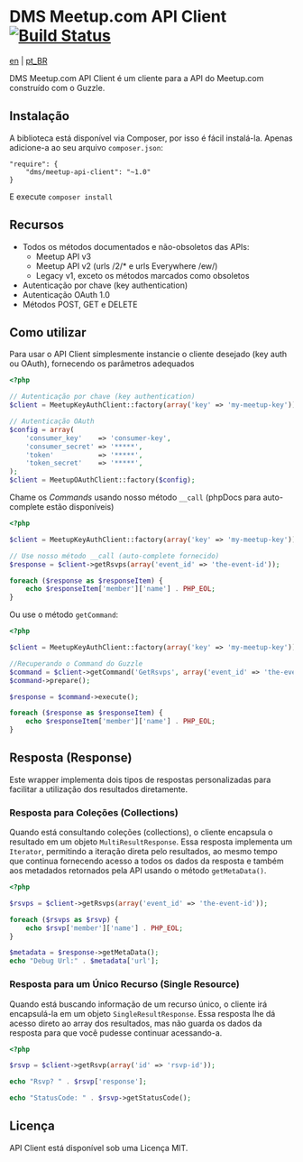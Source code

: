 DMS Meetup.com API Client [![Build Status](https://travis-ci.org/rdohms/meetup-api-client.png?branch=master)](https://travis-ci.org/rdohms/meetup-api-client)
=========================

[en](https://github.com/rdohms/meetup-api-client/blob/master/README.md) | [pt_BR](https://github.com/rdohms/meetup-api-client/blob/master/README_pt_BR.md)

DMS Meetup.com API Client é um cliente para a API do Meetup.com construído com o Guzzle.

## Instalação

A biblioteca está disponível via Composer, por isso é fácil instalá-la. Apenas adicione-a ao seu arquivo `composer.json`:

    "require": {
        "dms/meetup-api-client": "~1.0"
    }
    
E execute `composer install`

## Recursos

* Todos os métodos documentados e não-obsoletos das APIs:
    * Meetup API v3
    * Meetup API v2 (urls /2/* e urls Everywhere /ew/)
    * Legacy v1, exceto os métodos marcados como obsoletos
* Autenticação por chave (key authentication)
* Autenticação OAuth 1.0
* Métodos POST, GET e DELETE

## Como utilizar
    
Para usar o API Client simplesmente instancie o cliente desejado (key auth ou OAuth), fornecendo os parâmetros adequados

```php
<?php

// Autenticação por chave (key authentication)
$client = MeetupKeyAuthClient::factory(array('key' => 'my-meetup-key'));

// Autenticação OAuth
$config = array(
    'consumer_key'    => 'consumer-key',
    'consumer_secret' => '*****',
    'token'           => '*****',
    'token_secret'    => '*****',
);
$client = MeetupOAuthClient::factory($config);
```

Chame os *Commands* usando nosso método `__call` (phpDocs para auto-complete estão disponíveis)

```php
<?php 

$client = MeetupKeyAuthClient::factory(array('key' => 'my-meetup-key'));

// Use nosso método __call (auto-complete fornecido)
$response = $client->getRsvps(array('event_id' => 'the-event-id'));

foreach ($response as $responseItem) {
    echo $responseItem['member']['name'] . PHP_EOL;
}
``` 
Ou use o método `getCommand`:

```php
<?php 

$client = MeetupKeyAuthClient::factory(array('key' => 'my-meetup-key'));

//Recuperando o Command do Guzzle
$command = $client->getCommand('GetRsvps', array('event_id' => 'the-event-id'));
$command->prepare();

$response = $command->execute();

foreach ($response as $responseItem) {
    echo $responseItem['member']['name'] . PHP_EOL;
}
```

## Resposta (Response)

Este wrapper implementa dois tipos de respostas personalizadas para facilitar a utilização dos resultados diretamente.

### Resposta para Coleções (Collections)

Quando está consultando coleções (collections), o cliente encapsula o resultado em um objeto `MultiResultResponse`. Essa resposta implementa um `Iterator`, permitindo a iteração direta pelo resultados, ao mesmo tempo que continua fornecendo acesso a todos os dados da resposta e também aos metadados retornados pela API usando o método `getMetaData()`.

```php
<?php

$rsvps = $client->getRsvps(array('event_id' => 'the-event-id'));

foreach ($rsvps as $rsvp) {
    echo $rsvp['member']['name'] . PHP_EOL;
}

$metadata = $response->getMetaData();
echo "Debug Url:" . $metadata['url'];
```

### Resposta para um Único Recurso (Single Resource)

Quando está buscando informação de um recurso único, o cliente irá encapsulá-la em um objeto `SingleResultResponse`. Essa resposta lhe dá acesso direto ao array dos resultados, mas não guarda os dados da resposta para que você pudesse continuar acessando-a.

```php
<?php

$rsvp = $client->getRsvp(array('id' => 'rsvp-id'));

echo "Rsvp? " . $rsvp['response'];

echo "StatusCode: " . $rsvp->getStatusCode();
```

## Licença

API Client está disponível sob uma Licença MIT.
